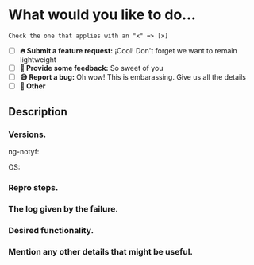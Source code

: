 # What would you like to do...  

`Check the one that applies with an "x" => [x]`

- [ ] **🔥 Submit a feature request:** ¡Cool! Don't forget we want to remain lightweight
- [ ] **💬 Provide some feedback:** So sweet of you
- [ ] **😅 Report a bug:** Oh wow! This is embarassing. Give us all the details
- [ ] **👏 Other**

## Description

### Versions.
<!-- Version specified in node_modules/ng-notyf/package.json -->
ng-notyf:
<!-- Windows (7/8/10). Linux (incl. distribution). macOS (El Capitan? Sierra?) -->
OS: 

### Repro steps.
<!--
Simple steps to reproduce this bug.
Please include: commands run, packages added, related code changes.
A link to a sample repo would help too.
-->

### The log given by the failure.
<!-- Normally this include a stack trace and some more information. -->


### Desired functionality.
<!--
What would you like to see implemented?
What is the usecase?
-->

### Mention any other details that might be useful.
